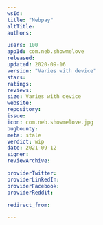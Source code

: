 ```yaml
---
wsId: 
title: "Nebpay"
altTitle: 
authors:

users: 100
appId: com.neb.showmelove
released: 
updated: 2020-09-16
version: "Varies with device"
stars: 
ratings: 
reviews: 
size: Varies with device
website: 
repository: 
issue: 
icon: com.neb.showmelove.jpg
bugbounty: 
meta: stale
verdict: wip
date: 2021-09-12
signer: 
reviewArchive:

providerTwitter: 
providerLinkedIn: 
providerFacebook: 
providerReddit: 

redirect_from:

---
```


